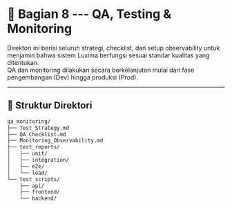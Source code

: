 🧪 Bagian 8 --- QA, Testing & Monitoring
======================================

Direktori ini berisi seluruh strategi, checklist, dan setup observability untuk menjamin bahwa sistem Luxima berfungsi sesuai standar kualitas yang ditentukan.\
QA dan monitoring dilakukan secara berkelanjutan mulai dari fase pengembangan (Dev) hingga produksi (Prod).

* * * * *

📁 Struktur Direktori
---------------------
```bash
qa_monitoring/
├── Test_Strategy.md
├── QA_Checklist.md
├── Monitoring_Observability.md
├── test_reports/
│   ├── unit/
│   ├── integration/
│   ├── e2e/
│   └── load/
└── test_scripts/
    ├── api/
    ├── frontend/
    └── backend/
```